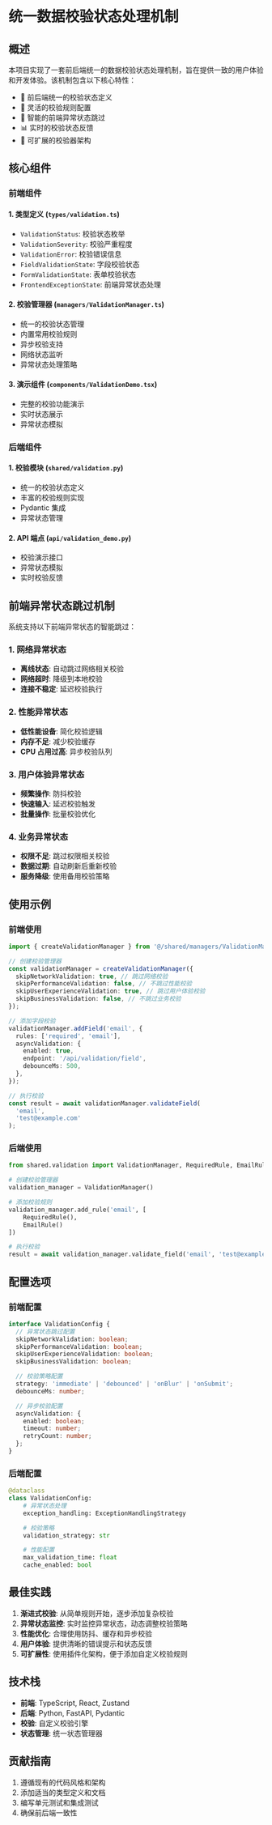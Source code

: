 # 统一数据校验状态处理机制

## 概述

本项目实现了一套前后端统一的数据校验状态处理机制，旨在提供一致的用户体验和开发体验。该机制包含以下核心特性：

- 🔄 前后端统一的校验状态定义
- 🎯 灵活的校验规则配置
- 🚫 智能的前端异常状态跳过
- 📊 实时的校验状态反馈
- 🔧 可扩展的校验器架构

## 核心组件

### 前端组件

#### 1. 类型定义 (`types/validation.ts`)

- `ValidationStatus`: 校验状态枚举
- `ValidationSeverity`: 校验严重程度
- `ValidationError`: 校验错误信息
- `FieldValidationState`: 字段校验状态
- `FormValidationState`: 表单校验状态
- `FrontendExceptionState`: 前端异常状态处理

#### 2. 校验管理器 (`managers/ValidationManager.ts`)

- 统一的校验状态管理
- 内置常用校验规则
- 异步校验支持
- 网络状态监听
- 异常状态处理策略

#### 3. 演示组件 (`components/ValidationDemo.tsx`)

- 完整的校验功能演示
- 实时状态展示
- 异常状态模拟

### 后端组件

#### 1. 校验模块 (`shared/validation.py`)

- 统一的校验状态定义
- 丰富的校验规则实现
- Pydantic 集成
- 异常状态管理

#### 2. API 端点 (`api/validation_demo.py`)

- 校验演示接口
- 异常状态模拟
- 实时校验反馈

## 前端异常状态跳过机制

系统支持以下前端异常状态的智能跳过：

### 1. 网络异常状态

- **离线状态**: 自动跳过网络相关校验
- **网络超时**: 降级到本地校验
- **连接不稳定**: 延迟校验执行

### 2. 性能异常状态

- **低性能设备**: 简化校验逻辑
- **内存不足**: 减少校验缓存
- **CPU 占用过高**: 异步校验队列

### 3. 用户体验异常状态

- **频繁操作**: 防抖校验
- **快速输入**: 延迟校验触发
- **批量操作**: 批量校验优化

### 4. 业务异常状态

- **权限不足**: 跳过权限相关校验
- **数据过期**: 自动刷新后重新校验
- **服务降级**: 使用备用校验策略

## 使用示例

### 前端使用

```typescript
import { createValidationManager } from '@/shared/managers/ValidationManager';

// 创建校验管理器
const validationManager = createValidationManager({
  skipNetworkValidation: true, // 跳过网络校验
  skipPerformanceValidation: false, // 不跳过性能校验
  skipUserExperienceValidation: true, // 跳过用户体验校验
  skipBusinessValidation: false, // 不跳过业务校验
});

// 添加字段校验
validationManager.addField('email', {
  rules: ['required', 'email'],
  asyncValidation: {
    enabled: true,
    endpoint: '/api/validation/field',
    debounceMs: 500,
  },
});

// 执行校验
const result = await validationManager.validateField(
  'email',
  'test@example.com'
);
```

### 后端使用

```python
from shared.validation import ValidationManager, RequiredRule, EmailRule

# 创建校验管理器
validation_manager = ValidationManager()

# 添加校验规则
validation_manager.add_rule('email', [
    RequiredRule(),
    EmailRule()
])

# 执行校验
result = await validation_manager.validate_field('email', 'test@example.com')
```

## 配置选项

### 前端配置

```typescript
interface ValidationConfig {
  // 异常状态跳过配置
  skipNetworkValidation: boolean;
  skipPerformanceValidation: boolean;
  skipUserExperienceValidation: boolean;
  skipBusinessValidation: boolean;

  // 校验策略配置
  strategy: 'immediate' | 'debounced' | 'onBlur' | 'onSubmit';
  debounceMs: number;

  // 异步校验配置
  asyncValidation: {
    enabled: boolean;
    timeout: number;
    retryCount: number;
  };
}
```

### 后端配置

```python
@dataclass
class ValidationConfig:
    # 异常状态处理
    exception_handling: ExceptionHandlingStrategy

    # 校验策略
    validation_strategy: str

    # 性能配置
    max_validation_time: float
    cache_enabled: bool
```

## 最佳实践

1. **渐进式校验**: 从简单规则开始，逐步添加复杂校验
2. **异常状态监控**: 实时监控异常状态，动态调整校验策略
3. **性能优化**: 合理使用防抖、缓存和异步校验
4. **用户体验**: 提供清晰的错误提示和状态反馈
5. **可扩展性**: 使用插件化架构，便于添加自定义校验规则

## 技术栈

- **前端**: TypeScript, React, Zustand
- **后端**: Python, FastAPI, Pydantic
- **校验**: 自定义校验引擎
- **状态管理**: 统一状态管理器

## 贡献指南

1. 遵循现有的代码风格和架构
2. 添加适当的类型定义和文档
3. 编写单元测试和集成测试
4. 确保前后端一致性
